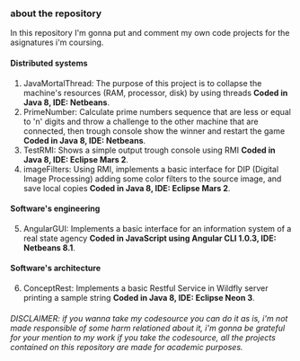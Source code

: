 ### about the repository
In this repository I'm gonna put and comment my own code projects for the asignatures i'm coursing.

#### Distributed systems
  1. JavaMortalThread: The purpose of this project is to collapse the machine's resources (RAM, processor, disk) by using threads **Coded in Java 8, IDE: Netbeans**.
  2. PrimeNumber: Calculate prime numbers sequence that are less or equal to 'n' digits and throw a challenge to the other machine that are connected, then trough console show the winner and restart the game **Coded in Java 8, IDE: Netbeans**.
  3. TestRMI: Shows a simple output trough console using RMI **Coded in Java 8, IDE: Eclipse Mars 2**.
  4. imageFilters: Using RMI, implements a basic interface for DIP (Digital Image Processing) adding some color filters to the source image, and save local copies **Coded in Java 8, IDE: Eclipse Mars 2**.

#### Software's engineering
  5. AngularGUI: Implements a basic interface for an information system of a real state agency **Coded in JavaScript using Angular CLI 1.0.3, IDE: Netbeans 8.1**.

#### Software's architecture
  6. ConceptRest: Implements a basic Restful Service in Wildfly server printing a sample string **Coded in Java 8, IDE: Eclipse Neon 3**.

###### DISCLAIMER: if you wanna take my codesource you can do it as is, i'm not made responsible of some harm relationed about it, i'm gonna be grateful for your mention to my work if you take the codesource, all the projects contained on this repository are made for academic purposes.
